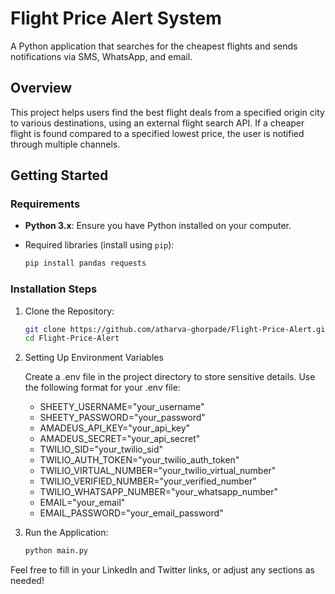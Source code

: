# Flight Price Alert System

A Python application that searches for the cheapest flights and sends notifications via SMS, WhatsApp, and email.

## Overview

This project helps users find the best flight deals from a specified origin city to various destinations, using an external flight search API. If a cheaper flight is found compared to a specified lowest price, the user is notified through multiple channels.

## Getting Started

### Requirements

- **Python 3.x**: Ensure you have Python installed on your computer.
- Required libraries (install using `pip`):

   ```bash
   pip install pandas requests
### Installation Steps

1. Clone the Repository:
   ```bash
   git clone https://github.com/atharva-ghorpade/Flight-Price-Alert.git
   cd Flight-Price-Alert
   
2. Setting Up Environment Variables

   Create a .env file in the project directory to store sensitive details. Use the following format for your .env file:

   - SHEETY_USERNAME="your_username"
   - SHEETY_PASSWORD="your_password"
   - AMADEUS_API_KEY="your_api_key"
   - AMADEUS_SECRET="your_api_secret"
   - TWILIO_SID="your_twilio_sid"
   - TWILIO_AUTH_TOKEN="your_twilio_auth_token"
   - TWILIO_VIRTUAL_NUMBER="your_twilio_virtual_number"
   - TWILIO_VERIFIED_NUMBER="your_verified_number"
   - TWILIO_WHATSAPP_NUMBER="your_whatsapp_number"
   - EMAIL="your_email"
   - EMAIL_PASSWORD="your_email_password"

3. Run the Application:
   ```bash
   python main.py


Feel free to fill in your LinkedIn and Twitter links, or adjust any sections as needed!
